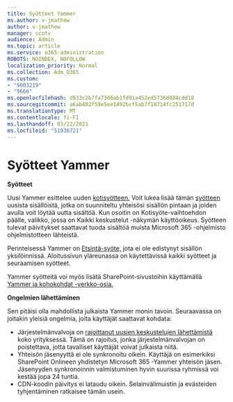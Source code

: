 ```yaml
---
title: Syötteet Yammer
ms.author: v-jmathew
author: v-jmathew
manager: scotv
audience: Admin
ms.topic: article
ms.service: o365-administration
ROBOTS: NOINDEX, NOFOLLOW
localization_priority: Normal
ms.collection: Adm_O365
ms.custom:
- "9003219"
- "9666"
ms.openlocfilehash: d933c2b7fa73d6ab1fd91a452ed5736d084cdd18
ms.sourcegitcommit: a6ab402f59e5ee1492bcf5ab7f18714fc251717d
ms.translationtype: MT
ms.contentlocale: fi-FI
ms.lasthandoff: 03/22/2021
ms.locfileid: "51036721"
---
```

# <a name="feeds-in-yammer"></a>Syötteet Yammer

**Syötteet**

Uusi Yammer esittelee uuden [kotisyötteen.](https://support.microsoft.com/office/what-s-in-the-yammer-home-feed-8fff52dd-5b38-468c-b963-fa4c6a4f9254) Voit lukea lisää tämän [syötteen](https://techcommunity.microsoft.com/t5/yammer-blog/yammer-discovery-what-is-in-my-feed/ba-p/1596230) uusista sisällöistä, jotka on suunniteltu yhteisösi sisällön pintaan ja joiden avulla voit löytää uutta sisältöä. Kun osoitin on Kotisyöte-vaihtoehdon päälle, valikko, jossa on Kaikki keskustelut -näkymän käyttöoikeus. Syötteen tulevat päivitykset saattavat tuoda sisältöä muista Microsoft 365 -ohjelmisto ohjelmistotteen lähteistä.

Perinteisessä Yammer on [Etsintä-syöte,](https://support.microsoft.com/office/what-s-in-the-yammer-discovery-feed-28ba9a79-2bde-4e7c-8420-db2296c3ca49) jota ei ole edistynyt sisällön yksilöinnissä. Aloitussivun yläreunassa on käytettävissä kaikki syötteet ja seuraamisen syötteet.

Yammer syötteitä voi myös lisätä SharePoint-sivustoihin käyttämällä [Yammer ja kohokohdat -verkko-osia.](https://support.microsoft.com/office/use-a-yammer-web-part-in-sharepoint-online-a53cfa0c-3d09-42c8-a286-1038a81c59da)

**Ongelmien lähettäminen**

Sen pitäisi olla mahdollista julkaista Yammer monin tavoin. Seuraavassa on joitakin yleisiä ongelmia, joita käyttäjät saattavat kohdata:

- Järjestelmänvalvoja on [rajoittanut uusien keskustelujen lähettämistä](https://support.microsoft.com/office/restrict-all-company-posts-in-yammer-3219d2ae-db15-4c9f-9dd2-28559ae39a97) koko yrityksessä. Tämä on rajoitus, jonka järjestelmänvalvojan on poistettava, jotta tavalliset käyttäjät voivat julkaista niitä.
- Yhteisön jäsenyyttä ei ole synkronoitu oikein. Käyttäjä on esimerkiksi SharePoint Onlineen yhdistetyn Microsoft 365 -Yammer yhteisön jäsen. Jäsenyyden synkronoinnin valmistuminen hyvin suurissa ryhmissä voi kestää jopa 24 tuntia.
- CDN-koodin päivitys ei lataudu oikein. Selainvälimuistin ja evästeiden tyhjentäminen ratkaisee tämän usein.
